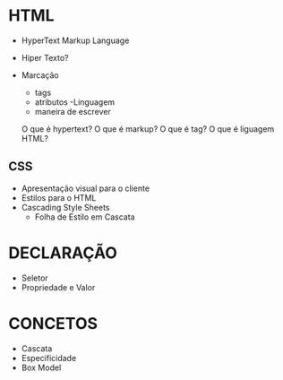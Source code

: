 # HTML
- HyperText Markup Language

- Hiper Texto?
- Marcação
   - tags
   - atributos
-Linguagem
   - maneira de escrever

   O que é hypertext?
   O que é markup?
   O que é tag?
   O que é liguagem HTML?

## CSS
- Apresentação visual para o cliente
- Estilos para o HTML
- Cascading Style Sheets
  - Folha de Estilo em Cascata
# DECLARAÇÃO
- Seletor
- Propriedade e Valor

# CONCETOS
- Cascata
- Especificidade
- Box Model